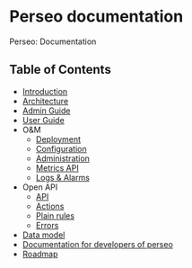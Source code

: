 # Perseo documentation

Perseo: Documentation

## Table of Contents

-   [Introduction](index.md)
-   [Architecture](architecture/architecture.md)
-   [Admin Guide](admin/index.md)
-   [User Guide](user/index.md)
-   O&M
    -   [Deployment](admin/deployment.md)
    -   [Configuration](admin/configuration.md)
    -   [Administration](admin/admin.md)
    -   [Metrics API](API/metrics_api.md)
    -   [Logs & Alarms](admin/logs.md)
-   Open API
    -   [API](API/api.md)
    -   [Actions](API/pep_actions.md)
    -   [Plain rules](API/plain_rules.md)
    -   [Errors](API/errors.md)
-   [Data model](models/models.md)
-   [Documentation for developers of perseo](developer/development.md)
-   [Roadmap](roadmap.md)
